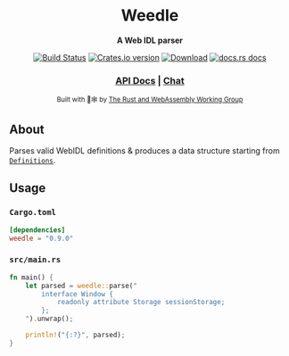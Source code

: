 <div align="center">

  <h1>Weedle</h1>

  <strong>A Web IDL parser</strong>

  <p>
    <a href="https://travis-ci.org/rustwasm/weedle"><img src="https://img.shields.io/travis/rustwasm/weedle.svg?style=flat-square" alt="Build Status" /></a>
    <a href="https://crates.io/crates/weedle"><img src="https://img.shields.io/crates/v/weedle.svg?style=flat-square" alt="Crates.io version" /></a>
    <a href="https://crates.io/crates/weedle"><img src="https://img.shields.io/crates/d/weedle.svg?style=flat-square" alt="Download" /></a>
    <a href="https://docs.rs/weedle"><img src="https://img.shields.io/badge/docs-latest-blue.svg?style=flat-square" alt="docs.rs docs" /></a>
  </p>

  <h3>
    <a href="https://docs.rs/weedle">API Docs</a>
    <span> | </span>
    <a href="https://discordapp.com/channels/442252698964721669/443151097398296587">Chat</a>
  </h3>

  <sub>Built with 🦀🕸 by <a href="https://rustwasm.github.io/">The Rust and WebAssembly Working Group</a></sub>
</div>

## About

Parses valid WebIDL definitions & produces a data structure starting from
[`Definitions`](https://docs.rs/weedle/latest/weedle/type.Definitions.html).

## Usage

### `Cargo.toml`

```toml
[dependencies]
weedle = "0.9.0"
```

### `src/main.rs`

```rust
fn main() {
    let parsed = weedle::parse("
        interface Window {
            readonly attribute Storage sessionStorage;
        };
    ").unwrap();

    println!("{:?}", parsed);
}
```
